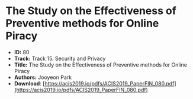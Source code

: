 # The Study on the Effectiveness of Preventive methods for Online Piracy

- **ID:** 80
- **Track:** Track 15. Security and Privacy
- **Title:** The Study on the Effectiveness of Preventive methods for Online Piracy
- **Authors:** Jooyeon Park
- **Download**: [https://acis2019.io/pdfs/ACIS2019_PaperFIN_080.pdf](https://acis2019.io/pdfs/ACIS2019_PaperFIN_080.pdf)